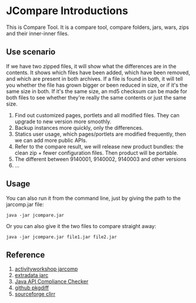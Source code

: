 JCompare Introductions
=============

This is Compare Tool.
It is a compare tool, compare folders, jars, wars, zips and their inner-inner files. 

Use scenario
-------
If we have two zipped files, it will show what the differences are in the contents. It shows which files have been added, which have been removed, and which are present in both archives. If a file is found in both, it will tell you whether the file has grown bigger or been reduced in size, or if it's the same size in both. If it's the same size, an md5 checksum can be made for both files to see whether they're really the same contents or just the same size.

1.  Find out customized pages, portlets and all modified files. They can upgrade to new version more smoothly.
2.  Backup instances more quickly, only the differences.
3.  Statics user usage, which pages/portlets are modified frequently, then we can add more public APIs.
4.  Refer to the compare result, we will release new product bundles: the clean zip + fewer configuration files. Then product will be portable.
5.  The different between 9140001, 9140002, 9140003 and other versions
6.  …

Usage
------------
You can also run it from the command line, just by giving the path to the jarcomp.jar file:

	java -jar jcompare.jar

Or you can also give it the two files to compare straight away:

	java -jar jcompare.jar file1.jar file2.jar


Reference
------------

1.  [activityworkshop jarcomp][jarcomp]
2.  [extradata jarc][jarc]
3.  [Java API Compliance Checker][ispras]
4.  [github pkgdiff][pkgdiff]
5.  [sourceforge clirr][clirr]

[jarcomp]: http://activityworkshop.net/software/jarcomp/index.html
[jarc]: http://extradata.com/products/jarc/
[ispras]: http://ispras.linuxbase.org/index.php/Java_API_Compliance_Checker
[pkgdiff]: http://pkgdiff.github.com/pkgdiff/
[clirr]: http://clirr.sourceforge.net/